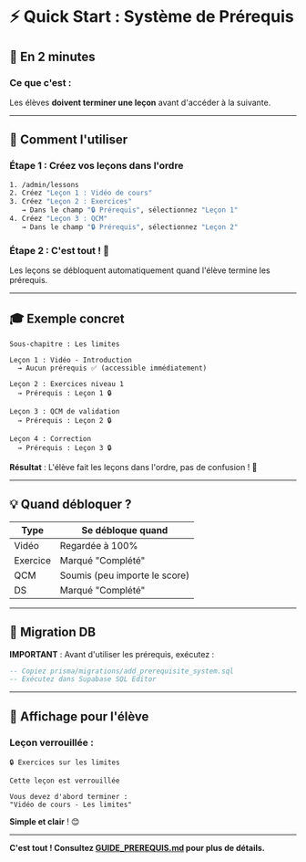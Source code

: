 # ⚡ Quick Start : Système de Prérequis

## 🎯 En 2 minutes

### Ce que c'est :
Les élèves **doivent terminer une leçon** avant d'accéder à la suivante.

---

## 🚀 Comment l'utiliser

### Étape 1 : Créez vos leçons dans l'ordre

```bash
1. /admin/lessons
2. Créez "Leçon 1 : Vidéo de cours"
3. Créez "Leçon 2 : Exercices"
   → Dans le champ "🔒 Prérequis", sélectionnez "Leçon 1"
4. Créez "Leçon 3 : QCM"
   → Dans le champ "🔒 Prérequis", sélectionnez "Leçon 2"
```

### Étape 2 : C'est tout ! 🎉

Les leçons se débloquent automatiquement quand l'élève termine les prérequis.

---

## 🎓 Exemple concret

```
Sous-chapitre : Les limites

Leçon 1 : Vidéo - Introduction 
  → Aucun prérequis ✅ (accessible immédiatement)

Leçon 2 : Exercices niveau 1
  → Prérequis : Leçon 1 🔒

Leçon 3 : QCM de validation
  → Prérequis : Leçon 2 🔒

Leçon 4 : Correction
  → Prérequis : Leçon 3 🔒
```

**Résultat** : L'élève fait les leçons dans l'ordre, pas de confusion ! 🎯

---

## 💡 Quand débloquer ?

| Type | Se débloque quand |
|------|-------------------|
| Vidéo | Regardée à 100% |
| Exercice | Marqué "Complété" |
| QCM | Soumis (peu importe le score) |
| DS | Marqué "Complété" |

---

## 🔧 Migration DB

**IMPORTANT** : Avant d'utiliser les prérequis, exécutez :

```sql
-- Copiez prisma/migrations/add_prerequisite_system.sql
-- Exécutez dans Supabase SQL Editor
```

---

## 🎨 Affichage pour l'élève

### Leçon verrouillée :
```
🔒 Exercices sur les limites

Cette leçon est verrouillée

Vous devez d'abord terminer :
"Vidéo de cours - Les limites"
```

**Simple et clair** ! 😊

---

**C'est tout ! Consultez [GUIDE_PREREQUIS.md](./GUIDE_PREREQUIS.md) pour plus de détails.**



